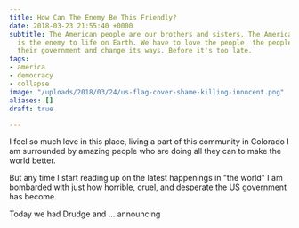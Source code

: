 ```yaml
---
title: How Can The Enemy Be This Friendly?
date: 2018-03-23 21:55:40 +0000
subtitle: The American people are our brothers and sisters, The American Government
  is the enemy to life on Earth. We have to love the people, the people have to reclaim
  their government and change its ways. Before it's too late.
tags:
- america
- democracy
- collapse
image: "/uploads/2018/03/24/us-flag-cover-shame-killing-innocent.png"
aliases: []
draft: true

---
```

I feel so much love in this place, living a part of this community in Colorado I am surrounded by amazing people who are doing all they can to make the world better.

But any time I start reading up on the latest happenings in "the world" I am bombarded with just how horrible, cruel, and desperate the US government has become.

Today we had Drudge and ... announcing